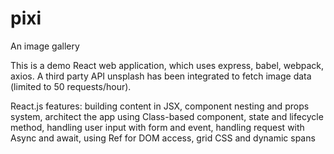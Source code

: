 # pixi
An image gallery 

This is a demo React web application, which uses express, babel, webpack, axios. A third party API unsplash has been integrated to fetch image data (limited to 50 requests/hour).

React.js features: building content in JSX, component nesting and props system, architect the app using Class-based component, state and lifecycle method, handling user input with form and event, handling request with Async and await, using Ref for DOM access, grid CSS and dynamic spans 
